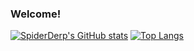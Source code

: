 ### Welcome!
[![SpiderDerp's GitHub stats](https://github-readme-stats.vercel.app/api?username=spiderderp&theme=algolia&show_icons=true)](https://github.com/spiderderp/github-readme-stats)
[![Top Langs](https://github-readme-stats.vercel.app/api/top-langs/?username=spiderderp&layout=compact&theme=algolia)](https://github.com/spiderderp/github-readme-stats)
<!--
**SpiderDerp/SpiderDerp** is a ✨ _special_ ✨ repository because its `README.md` (this file) appears on your GitHub profile.

Here are some ideas to get you started:

- 🔭 I’m currently working on ...
- 🌱 I’m currently learning ...
- 👯 I’m looking to collaborate on ...
- 🤔 I’m looking for help with ...
- 💬 Ask me about ...
- 📫 How to reach me: ...
- 😄 Pronouns: ...
- ⚡ Fun fact: ...
-->
